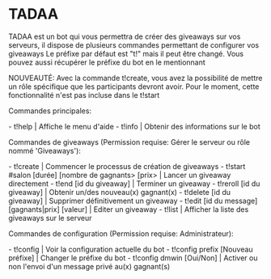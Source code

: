# TADAA
TADAA est un bot qui vous permettra de créer des giveaways sur vos serveurs, il dispose de plusieurs commandes permettant de configurer vos giveaways
Le préfixe par défaut est "t!" mais il peut être changé. Vous pouvez aussi récupérer le préfixe du bot en le mentionnant

NOUVEAUTÉ: Avec la commande t!create, vous avez la possibilité de mettre un rôle spécifique que les participants devront avoir. Pour le moment,
cette fonctionnalité n'est pas incluse dans le t!start


Commandes principales:
<p>
- t!help | Affiche le menu d'aide
- t!info | Obtenir des informations sur le bot
</p>

Commandes de giveaways (Permission requise: Gérer le serveur ou rôle nommé 'Giveaways'):
<p>
- t!create | Commencer le processus de création de giveaways
- t!start #salon [durée] [nombre de gagnants> [prix> | Lancer un giveaway directement
- t!end [id du giveaway] | Terminer un giveaway
- t!reroll [id du giveaway] |  Obtenir un/des nouveau(x) gagnant(x)
- t!delete [id du giveaway] | Supprimer définitivement un giveaway
- t!edit [id du message] [gagnants|prix] [valeur] | Editer un giveaway
- t!list | Afficher la liste des giveaways sur le serveur
</p>

Commandes de configuration (Permission requise: Administrateur):
<p>
- t!config | Voir la configuration actuelle du bot
- t!config prefix [Nouveau préfixe] | Changer le préfixe du bot
- t!config dmwin [Oui/Non] | Activer ou non l'envoi d'un message privé au(x) gagnant(s)
  </p>
